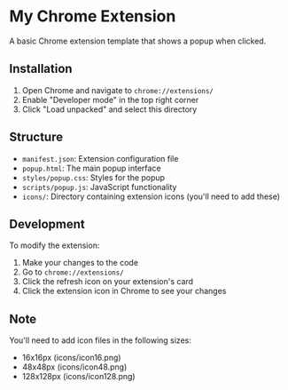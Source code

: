 # My Chrome Extension

A basic Chrome extension template that shows a popup when clicked.

## Installation

1. Open Chrome and navigate to `chrome://extensions/`
2. Enable "Developer mode" in the top right corner
3. Click "Load unpacked" and select this directory

## Structure

- `manifest.json`: Extension configuration file
- `popup.html`: The main popup interface
- `styles/popup.css`: Styles for the popup
- `scripts/popup.js`: JavaScript functionality
- `icons/`: Directory containing extension icons (you'll need to add these)

## Development

To modify the extension:
1. Make your changes to the code
2. Go to `chrome://extensions/`
3. Click the refresh icon on your extension's card
4. Click the extension icon in Chrome to see your changes

## Note

You'll need to add icon files in the following sizes:
- 16x16px (icons/icon16.png)
- 48x48px (icons/icon48.png)
- 128x128px (icons/icon128.png) 